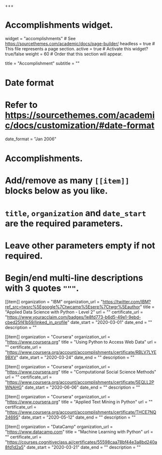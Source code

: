 +++
# Accomplishments widget.
widget = "accomplishments"  # See https://sourcethemes.com/academic/docs/page-builder/
headless = true  # This file represents a page section.
active = true  # Activate this widget? true/false
weight = 60  # Order that this section will appear.

title = "Accomplishment"
subtitle = ""

# Date format
#   Refer to https://sourcethemes.com/academic/docs/customization/#date-format
date_format = "Jan 2006"

# Accomplishments.
#   Add/remove as many `[[item]]` blocks below as you like.
#   `title`, `organization` and `date_start` are the required parameters.
#   Leave other parameters empty if not required.
#   Begin/end multi-line descriptions with 3 quotes `"""`.



[[item]]
  organization = "IBM"
  organization_url = "https://twitter.com/IBM?ref_src=twsrc%5Egoogle%7Ctwcamp%5Eserp%7Ctwgr%5Eauthor"
  title = "Applied Data Science with Python - Level 2"
  url = ""
  certificate_url = "https://www.youracclaim.com/badges/1e8fd773-b6d5-49e1-9ebd-cbed25f41b59/linked_in_profile"
  date_start = "2020-03-01"
  date_end = ""
  description = ""
  

[[item]]
  organization = "Coursera"
  organization_url = "https://www.coursera.org"
  title = "Using Python to Access Web Data"
  url = ""
  certificate_url = "https://www.coursera.org/account/accomplishments/certificate/RBLV7LYE9BXV"
  date_start = "2020-03-24"
  date_end = ""
  description = ""

[[item]]
  organization = "Coursera"
  organization_url = "https://www.coursera.org"
  title = "Computational Social Science Methods"
  url = ""
  certificate_url = "https://www.coursera.org/account/accomplishments/certificate/5EQLL2PWNAHG"
  date_start = "2020-06-06"
  date_end = ""
  description = ""
  
[[item]]
  organization = "Coursera"
  organization_url = "https://www.coursera.org"
  title = "Applied Text Mining in Python"
  url = ""
  certificate_url = "https://www.coursera.org/account/accomplishments/certificate/THCE7NQ3469S"
  date_start = "2020-05-12"
  date_end = ""
  description = ""

[[item]]
  organization = "DataCamp"
  organization_url = "https://www.datacamp.com"
  title = "Machine Learning with Python"
  url = ""
  certificate_url = "https://courses.cognitiveclass.ai/certificates/55598caa78bf44e3a8bd240a8fd1d2a5"
  date_start = "2020-03-21"
  date_end = ""
  description = ""
  
